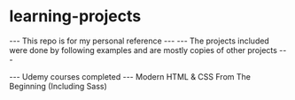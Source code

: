 # learning-projects
--- This repo is for my personal reference ---
--- The projects included were done by following examples and are mostly copies of other projects ---

--- Udemy courses completed ---
Modern HTML & CSS From The Beginning (Including Sass)
